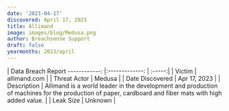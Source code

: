 ```yaml
---
date: '2023-04-17'
discovered: April 17, 2023
title: Allimand
image: images/blog/Medusa.png
author: Breachsense Support
draft: false
yearmonths: 2023/april
---
```



| Data Breach Report
------------:     |:-------------:    | :-----:|
| Victim      | allimand.com      | 
| Threat Actor      | Medusa      | 
| Date Discovered      | Apr 17, 2023      | 
| Description      | Allimand is a world leader in the development and production of machines for the production of paper, cardboard and fiber mats with high added value.      | 
| Leak Size      | Unknown      | 

